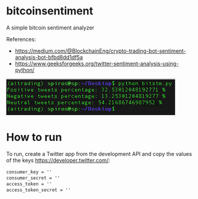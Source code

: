 # bitcoinsentiment
A simple bitcoin sentiment analyzer

References:

* https://medium.com/@BlockchainEng/crypto-trading-bot-sentiment-analysis-bot-bfbd8dd1df5a
* https://www.geeksforgeeks.org/twitter-sentiment-analysis-using-python/


![demo](demo.png)


# How to run

To run, create a Twitter app from the development API and copy the values of the keys https://developer.twitter.com/:

```
consumer_key = ''
consumer_secret = ''
access_token = ''
access_token_secret = ''
```
